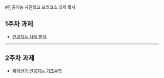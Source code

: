 #인공지능 사관학교 프리코스 과제 목차

## 1주차 과제
  * [인공지능 사례 분석](https://github.com/qsoo/hello-gj-precourse/blob/master/1_week.ipynb)

* * *

## 2주차 과제
  * [파이썬과 인공지능 기초수학](https://github.com/qsoo/hello-gj-precourse/blob/master/2%EC%A3%BC%EC%B0%A8%EA%B3%BC%EC%A0%9C.ipynb)
